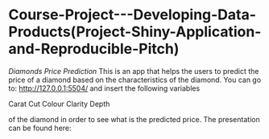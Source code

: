 # Course-Project---Developing-Data-Products(Project-Shiny-Application-and-Reproducible-Pitch)
*Diamonds Price Prediction*
This is an app that helps the users to predict the price of a diamond based on the characteristics of the diamond.
You can go to: http://127.0.0.1:5504/ and insert the following variables

Carat
Cut
Colour
Clarity
Depth

of the diamond in order to see what is the predicted price. The presentation can be found here: 
